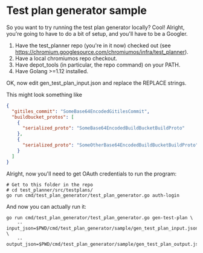 # Test plan generator sample

So you want to try running the test plan generator locally? Cool! Alright,
you're going to have to do a bit of setup, and you'll have to be a Googler.

1. Have the test_planner repo (you're in it now) checked out (see
   https://chromium.googlesource.com/chromiumos/infra/test_planner).
1. Have a local chromiumos repo checkout.
1. Have depot_tools (in particular, the repo command) on your PATH.
1. Have Golang >=1.12 installed.

OK, now edit gen_test_plan_input.json and replace the REPLACE strings.

This might look something like

```json
{
  "gitiles_commit": "SomeBase64EncodedGitilesCommit",
  "buildbucket_protos": [
    {
      "serialized_proto": "SomeBase64EncodedBuildBucketBuildProto"
    },
    {
      "serialized_proto": "SomeOtherBase64EncodedBuildBucketBuildProto"
    }
  ]
}
```

Alright, now you'll need to get OAuth credentials to run the program:

```shell
# Get to this folder in the repo
# cd test_planner/src/testplans/
go run cmd/test_plan_generator/test_plan_generator.go auth-login
```

And now you can actually run it:

```shell
go run cmd/test_plan_generator/test_plan_generator.go gen-test-plan \
    --input_json=$PWD/cmd/test_plan_generator/sample/gen_test_plan_input.json \
    --output_json=$PWD/cmd/test_plan_generator/sample/gen_test_plan_output.json
```
